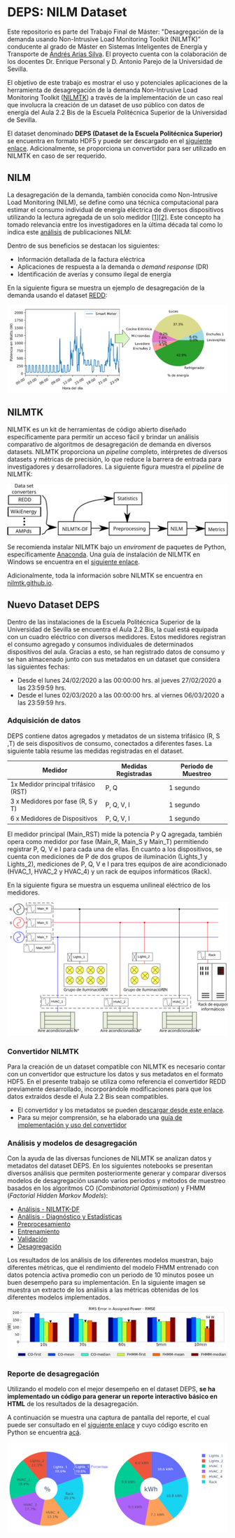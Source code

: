 # DEPS: NILM Dataset
Este repositorio es parte del Trabajo Final de Máster: "Desagregación de la demanda usando Non-Intrusive Load Monitoring Toolkit (NILMTK)” conducente al grado de Máster en Sistemas Inteligentes de Energía y Transporte de [Andrés Arias Silva](https://www.linkedin.com/in/ariassilva/). El proyecto cuenta con la colaboración de los docentes Dr. Enrique Personal y D. Antonio Parejo de la Universidad de Sevilla.

El objetivo de este trabajo es mostrar el uso y potenciales aplicaciones de la herramienta de desagregación de la demanda Non-Intrusive Load Monitoring Toolkit ([NILMTK](http://nilmtk.github.io/)) a través de la implementación de un caso real que involucra la creación de un dataset de uso público con datos de energía del Aula 2.2 Bis de la Escuela Politécnica Superior de la Universidad de Sevilla.

El dataset denominado **DEPS (Dataset de la Escuela Politécnica Superior)** se encuentra en formato HDF5 y puede ser descargado en el [siguiente enlace](). Adicionalmente, se proporciona un convertidor para ser utilizado en NILMTK en caso de ser requerido.

## NILM

La desagregación de la demanda, también conocida como Non-Intrusive Load Monitoring (NILM), se define como una técnica computacional para estimar el consumo individual de energía eléctrica de diversos dispositivos utilizando la lectura agregada de un solo medidor [[1]](https://ieeexplore.ieee.org/document/192069?section=abstract)[[2]](https://spiral.imperial.ac.uk/handle/10044/1/49452).  Este concepto ha tomado relevancia entre los investigadores en la última década tal como lo indica este [análisis](/notebooks/Publicaciones/Publicaciones.ipynb) de publicaciones NILM:

Dentro de sus beneficios se destacan los siguientes:

- Información detallada de la factura eléctrica
- Aplicaciones de respuesta a la demanda o *demand response* (DR) 
- Identificación de averías y consumo ilegal de energía

En la siguiente figura se muestra un ejemplo de desagregación de la demanda usando el dataset [REDD](redd.csail.mit.edu):

![nilm](/imagenes/nilm.svg)

## NILMTK

NILMTK es un kit de herramientas de código abierto diseñado específicamente para permitir un acceso fácil y brindar un análisis comparativo de algoritmos de desagregación de demanda en diversos datasets. NILMTK proporciona un *pipeline* completo, intérpretes de diversos datasets y métricas de precisión, lo que reduce la barrera de entrada para investigadores y desarrolladores. La siguiente figura muestra el *pipeline* de NILMTK:

![pipeline](/imagenes/pipeline.svg)

Se recomienda instalar NILMTK bajo un *enviroment* de paquetes de Python, específicamente [Anaconda](https://www.anaconda.com/distribution/). Una guía de instalación de NILMTK en Windows se encuentra en el [siguiente enlace](https://github.com/nilmtk/nilmtk/blob/master/docs/manual/user_guide/install_user.md). 

Adicionalmente, toda la información sobre NILMTK se encuentra en [nilmtk.github.io](http://nilmtk.github.io/).

## Nuevo Dataset DEPS

Dentro de las instalaciones de la Escuela Politécnica Superior de la Universidad de Sevilla se encuentra el Aula 2.2 Bis, la cual está equipada con un cuadro eléctrico con diversos medidores. Estos medidores registran el consumo agregado y consumos individuales de determinados dispositivos del aula. Gracias a esto, se han registrado datos de consumo y se han almacenado junto con sus metadatos en un dataset que considera las siguientes fechas:

- Desde el lunes 24/02/2020 a las 00:00:00 hrs. al jueves 27/02/2020 a las 23:59:59 hrs.
- Desde el lunes 02/03/2020 a las 00:00:00 hrs. al viernes 06/03/2020 a las 23:59:59 hrs.

### Adquisición de datos

DEPS contiene datos agregados y metadatos de un sistema trifásico (R, S ,T) de seis dispositivos de consumo, conectados a diferentes fases. La siguiente tabla resume las medidas registradas en el dataset.

| Medidor                              | Medidas Registradas | Periodo de Muestreo |
| ------------------------------------ | ------------------- | ------------------- |
| 1x Medidor principal trifásico (RST) | P, Q                | 1 segundo           |
| 3 x Medidores por fase (R, S y T)    | P, Q, V, I          | 1 segundo           |
| 6 x Medidores de Dispositivos        | P, Q, V, I          | 1 segundo           |

El medidor principal (Main_RST) mide la potencia P y Q agregada, también opera como medidor por fase (Main_R, Main_S y Main_T) permitiendo registrar P, Q, V e I para cada una de ellas. En cuanto a los dispositivos, se cuenta con mediciones de P de dos grupos de iluminación (Lights_1 y Lights_2), mediciones de P, Q, V e I para tres equipos de aire acondicionado (HVAC_1, HVAC_2 y HVAC_4) y un rack de equipos informáticos (Rack). 

En la siguiente figura se muestra un esquema unilineal eléctrico de los medidores.

![circuito](/imagenes/circuito.svg)

### Convertidor NILMTK

Para la creación de un dataset compatible con NILMTK es necesario contar con un convertidor que estructure los datos y sus metadatos en el formato HDF5. En el presente trabajo se utiliza como referencia el convertidor REDD previamente desarrollado, incorporándole modificaciones para que los datos extraídos desde el Aula 2.2 Bis sean compatibles.

- El convertidor y los metadatos se pueden [descargar desde este enlace](https://downgit.github.io/#/home?url=https://github.com/AndresAriasSilva/DEPS_NILM_Dataset/tree/master/nilmtk_converter/deps).
- Para su mejor comprensión, se ha elaborado una [guía de implementación y uso del convertidor](/nilmtk_converter)

### Análisis y modelos de desagregación 

Con la ayuda de las diversas funciones de NILMTK se analizan datos y metadatos del dataset DEPS. En los siguientes notebooks se presentan diversos análisis que permiten posteriormente generar y comparar diversos modelos de desagregación usando varios periodos y métodos de muestreo basados en los algoritmos CO (*Combinatorial Optimisation*) y FHMM (*Factorial Hidden Markov Models*):

- [Análisis - NILMTK-DF](/notebooks)
- [Análisis - Diagnóstico y Estadísticas](/notebooks)
- [Preprocesamiento](/notebooks)
- [Entrenamiento](/notebooks)
- [Validación](/notebooks)
- [Desagregación](/notebooks)

Los resultados de los análisis de los diferentes modelos muestran, bajo diferentes métricas, que el rendimiento del modelo FHMM entrenado con datos potencia activa promedio con un periodo de 10 minutos posee un buen desempeño para su implementación. En la siguiente imagen se muestra un extracto de los análisis a las métricas obtenidas de los diferentes modelos implementados.



![F1](/imagenes/F1.svg)

### Reporte de desagregación

Utilizando el modelo con el mejor desempeño en el dataset DEPS, **se ha implementado un código para generar un reporte interactivo básico en HTML** de los resultados de la desagregación. 

A continuación se muestra una captura de pantalla del reporte, el cual puede ser consultado en el [siguiente enlace](https://andresariassilva.github.io/DEPS_NILM_Dataset/reporte/report.html) y cuyo código escrito en Python se encuentra [acá](/reporte/create_report.py).

[![reporte](/imagenes/reporte.png)](https://andresariassilva.github.io/DEPS_NILM_Dataset/reporte/report.html)
